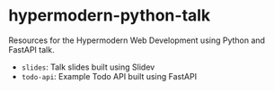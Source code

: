 # hypermodern-python-talk

Resources for the Hypermodern Web Development using Python and FastAPI talk.

- `slides`: Talk slides built using Slidev
- `todo-api`: Example Todo API built using FastAPI
